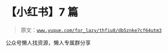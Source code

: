 # 【小红书】7 篇

> 原文：[`www.yuque.com/for_lazy/thfiu8/db5znke7cf64utm3`](https://www.yuque.com/for_lazy/thfiu8/db5znke7cf64utm3)

<ne-p id="ua2fa76ae" data-lake-id="ua2fa76ae"><ne-text id="ubfb1418e">公众号懒人找资源，懒人专属群分享</ne-text></ne-p>